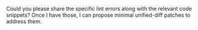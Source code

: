 Could you please share the specific lint errors along with the relevant code snippets? Once I have those, I can propose minimal unified-diff patches to address them.